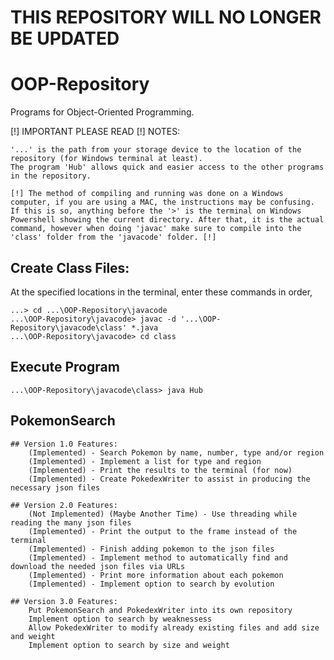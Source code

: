 # THIS REPOSITORY WILL NO LONGER BE UPDATED
# OOP-Repository

Programs for Object-Oriented Programming.

[!] IMPORTANT PLEASE READ [!] NOTES:

	'...' is the path from your storage device to the location of the repository (for Windows terminal at least).
	The program 'Hub' allows quick and easier access to the other programs in the repository.

	[!] The method of compiling and running was done on a Windows computer, if you are using a MAC, the instructions may be confusing. If this is so, anything before the '>' is the terminal on Windows Powershell showing the current directory. After that, it is the actual command, however when doing 'javac' make sure to compile into the 'class' folder from the 'javacode' folder. [!]


## Create Class Files:
At the specified locations in the terminal, enter these commands in order,

	...> cd ...\OOP-Repository\javacode
	...\OOP-Repository\javacode> javac -d '...\OOP-Repository\javacode\class' *.java
	...\OOP-Repository\javacode> cd class

## Execute Program

	...\OOP-Repository\javacode\class> java Hub

## PokemonSearch
	## Version 1.0 Features:
		(Implemented) - Search Pokemon by name, number, type and/or region
		(Implemented) - Implement a list for type and region
		(Implemented) - Print the results to the terminal (for now)
		(Implemented) - Create PokedexWriter to assist in producing the necessary json files

	## Version 2.0 Features:
		(Not Implemented) (Maybe Another Time) - Use threading while reading the many json files
		(Implemented) - Print the output to the frame instead of the terminal
		(Implemented) - Finish adding pokemon to the json files
		(Implemented) - Implement method to automatically find and download the needed json files via URLs
		(Implemented) - Print more information about each pokemon
		(Implemented) - Implement option to search by evolution

	## Version 3.0 Features:
		Put PokemonSearch and PokedexWriter into its own repository
		Implement option to search by weaknessess
		Allow PokedexWriter to modify already existing files and add size and weight
		Implement option to search by size and weight
